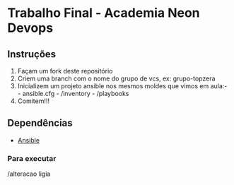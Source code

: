 
# Trabalho Final - Academia Neon Devops

## Instruções
1.  Façam um fork deste repositório
2.  Criem uma branch com o nome do grupo de vcs, ex: grupo-topzera
3.  Inicializem um projeto ansible nos mesmos moldes que vimos em aula:-            
 \- ansible.cfg
 \- /inventory
 \- /playbooks
4.  Comitem!!!
 
## Dependências
* [Ansible](https://docs.ansible.com/ansible/latest/installation_guide/intro_installation.html) 

### Para executar

/alteracao ligia
